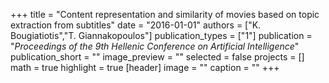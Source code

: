 +++
title = "Content representation and similarity of movies based on topic extraction from subtitles"
date = "2016-01-01"
authors = ["K. Bougiatiotis","T. Giannakopoulos"]
publication_types = ["1"]
publication = "_Proceedings of the 9th Hellenic Conference on Artificial Intelligence_"
publication_short = ""
image_preview = ""
selected = false
projects = []
math = true
highlight = true
[header]
image = ""
caption = ""
+++

